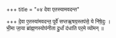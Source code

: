 +++
title = "०४ देवा एतस्यामवदन्त"

+++
दे॒वा ए॒तस्या॑मवदन्त॒ पूर्वे॑ सप्तऋ॒षय॒स्तप॑से॒ ये नि॑षे॒दुः ।  
भी॒मा जा॒या ब्रा॑ह्म॒णस्योप॑नीता दु॒र्धां द॑धाति पर॒मे व्यो॑मन् ॥